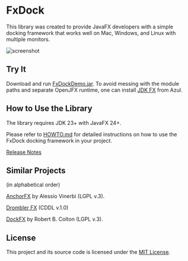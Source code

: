# FxDock

This library was created to provide JavaFX developers with a simple docking framework that works well on Mac, Windows, and Linux with multiple monitors.

![screenshot](https://github.com/andy-goryachev/FxDock/blob/master/screenshots/2016-0521-125006-709.png)



## Try It

Download and run [FxDockDemo.jar](https://github.com/andy-goryachev/FxDock/raw/master/dist/FxDockDemo.jar).
To avoid messing with the module paths and separate OpenJFX runtime, one can install
[JDK FX](https://www.azul.com/downloads/?package=jdk-fx#zulu)
from Azul.



## How to Use the Library

The library requires JDK 23+ with JavaFX 24+.

Please refer to [HOWTO.md](doc/HOWTO.md) for detailed instructions on how to use the FxDock docking framework in your project. 

[Release Notes](https://github.com/andy-goryachev/FxDock/blob/master/doc/ReleaseNotes.md)



## Similar Projects

(in alphabetical order)

[AnchorFX](https://github.com/alexbodogit/AnchorFX) by Alessio Vinerbi (LGPL v.3).

[Drombler FX](http://www.drombler.org/drombler-fx/) (CDDL v.1.0)

[DockFX](https://github.com/RobertBColton/DockFX) by Robert B. Colton (LGPL v.3).



## License

This project and its source code is licensed under the [MIT License](LICENSE).

